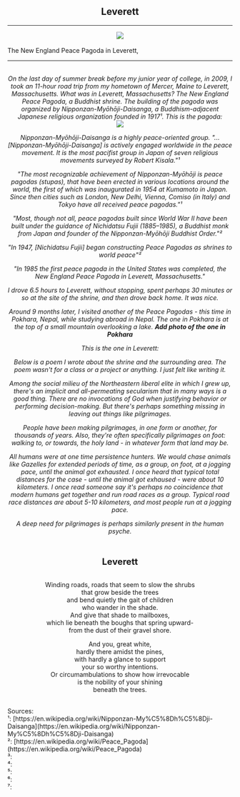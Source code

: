 ## <div align="center">Leverett</div>

---

<div align="center">
  <img src="https://bradleyculley.github.io/images/Leverett.jpeg" />
</div>
<br>
<span align="center">
The New England Peace Pagoda in Leverett, 
</span>
<br>

---




<div style="text-align: center">
<br/><i>On the last day of summer break before my junior year of college, in 2009, I took an 11-hour road trip from my hometown of Mercer, Maine to Leverett, Massachusetts.
What was in Leverett, Massachusetts?
The New England Peace Pagoda, a Buddhist shrine. 
The building of the pagoda was organized by Nipponzan-Myōhōji-Daisanga, a Buddhism-adjacent Japanese religious organization founded in 1917¹.
This is the pagoda:
<div align="center">
  <img src="https://bradleyculley.github.io/images/Leverett.jpeg" />
</div>

Nipponzan-Myōhōji-Daisanga is a highly peace-oriented group.
"...[Nipponzan-Myōhōji-Daisanga] is actively engaged worldwide in the peace movement. It is the most pacifist group in Japan of seven religious movements surveyed by Robert Kisala."¹

"The most recognizable achievement of Nipponzan-Myōhōji is peace pagodas (stupas), that have been erected in various locations around the world, the first of which was inaugurated in 1954 at Kumamoto in Japan. Since then cities such as London, New Delhi, Vienna, Comiso (in Italy) and Tokyo have all received peace pagodas."¹

"Most, though not all, peace pagodas built since World War II have been built under the guidance of Nichidatsu Fujii (1885–1985), a Buddhist monk from Japan and founder of the Nipponzan-Myōhōji Buddhist Order."²

"In 1947, [Nichidatsu Fujii] began constructing Peace Pagodas as shrines to world peace"²

"In 1985 the first peace pagoda in the United States was completed, the New England Peace Pagoda in Leverett, Massachusetts."

I drove 6.5 hours to Leverett, without stopping, spent perhaps 30 minutes or so at the site of the shrine, and then drove back home.
It was nice.

Around 9 months later, I visited another of the Peace Pagodas - this time in Pokhara, Nepal, while studying abroad in Nepal.
The one in Pokhara is at the top of a small mountain overlooking a lake.
***Add photo of the one in Pokhara***

This is the one in Leverett:

Below is a poem I wrote about the shrine and the surrounding area.
The poem wasn't for a class or a project or anything. I just felt like writing it.

Among the social milieu of the Northeastern liberal elite in which I grew up, there's an implicit and all-permeating secularism that in many ways is a good thing.
There are no invocations of God when justifying behavior or performing decision-making.
But there's perhaps something missing in leaving out things like pilgrimages.

People have been making pilgrimages, in one form or another, for thousands of years.
Also, they're often specifically pilgrimages on foot: walking to, or towards, the holy land - in whatever form that land may be.

All humans were at one time persistence hunters.
We would chase animals like Gazelles for extended periods of time, as a group, on foot, at a jogging pace, until the animal got exhausted.
I once heard that typical total distances for the case - until the animal got exhaused - were about 10 kilometers. 
I once read someone say it's perhaps no coincidence that modern humans get together and run road races as a group.
Typical road race distances are about 5-10 kilometers, and most people run at a jogging pace.

A deep need for pilgrimages is perhaps similarly present in the human psyche.

</i><br/><br/>
<b style="font-size: 20px;">Leverett</b><br/><br/>

Winding roads, roads that seem to slow the shrubs<br/>
that grow beside the trees<br/>
and bend quietly the gait of children<br/>
who wander in the shade.<br/>
And give that shade to mailboxes,<br/>
which lie beneath the boughs that spring upward-<br/>
from the dust of their gravel shore.<br/>

And you, great white,<br/>
hardly there amidst the pines,<br/>
with hardly a glance to support<br/>
your so worthy intentions.<br/>
Or circumambulations to show how irrevocable<br/>
is the nobility of your shining<br/>
beneath the trees.<br/>
</div>

<br/>
Sources:<br/>
¹: [https://en.wikipedia.org/wiki/Nipponzan-My%C5%8Dh%C5%8Dji-Daisanga](https://en.wikipedia.org/wiki/Nipponzan-My%C5%8Dh%C5%8Dji-Daisanga) <br/>
²: [https://en.wikipedia.org/wiki/Peace_Pagoda](https://en.wikipedia.org/wiki/Peace_Pagoda)<br/>
³:  <br/>
⁴:  <br/>
⁵:  <br/>
⁶:  <br/>
⁷:  <br/>
